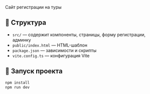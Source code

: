  Сайт регистрации на туры

## 📁 Структура

- `src/` — содержит компоненты, страницы, форму регистрации, админку
- `public/index.html` — HTML-шаблон
- `package.json` — зависимости и скрипты
- `vite.config.ts` — конфигурация Vite

## 🚀 Запуск проекта

```bash
npm install
npm run dev
